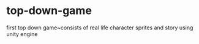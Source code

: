 # top-down-game
first top down game~consists of real life character sprites and story  using unity engine
